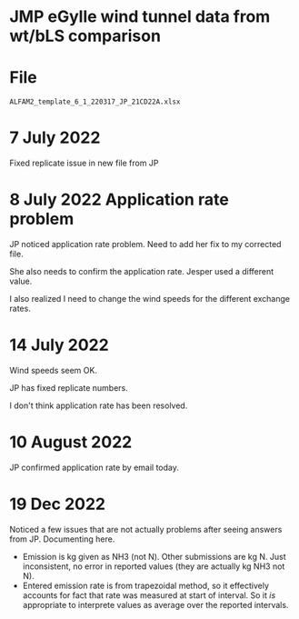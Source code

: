 # JMP eGylle wind tunnel data from wt/bLS comparison

# File
`ALFAM2_template_6_1_220317_JP_21CD22A.xlsx`

# 7 July 2022
Fixed replicate issue in new file from JP 

# 8 July 2022 Application rate problem
JP noticed application rate problem.
Need to add her fix to my corrected file.

She also needs to confirm the application rate.
Jesper used a different value.

I also realized I need to change the wind speeds for the different exchange rates.

# 14 July 2022
Wind speeds seem OK.

JP has fixed replicate numbers.

I don't think application rate has been resolved.

# 10 August 2022
JP confirmed application rate by email today.

# 19 Dec 2022
Noticed a few issues that are not actually problems after seeing answers from JP.
Documenting here.

* Emission is kg given as NH3 (not N). Other submissions are kg N. Just inconsistent, no error in reported values (they are actually kg NH3 not N).
* Entered emission rate is from trapezoidal method, so it effectively accounts for fact that rate was measured at start of interval. So it *is* appropriate to interprete values as average over the reported intervals.
